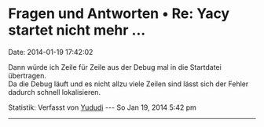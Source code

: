 Fragen und Antworten • Re: Yacy startet nicht mehr \...
=======================================================

Date: 2014-01-19 17:42:02

Dann würde ich Zeile für Zeile aus der Debug mal in die Startdatei
übertragen.\
Da die Debug läuft und es nicht allzu viele Zeilen sind lässt sich der
Fehler dadurch schnell lokalisieren.

Statistik: Verfasst von
[Yududi](http://forum.yacy-websuche.de/memberlist.php?mode=viewprofile&u=9077)
--- So Jan 19, 2014 5:42 pm

------------------------------------------------------------------------

